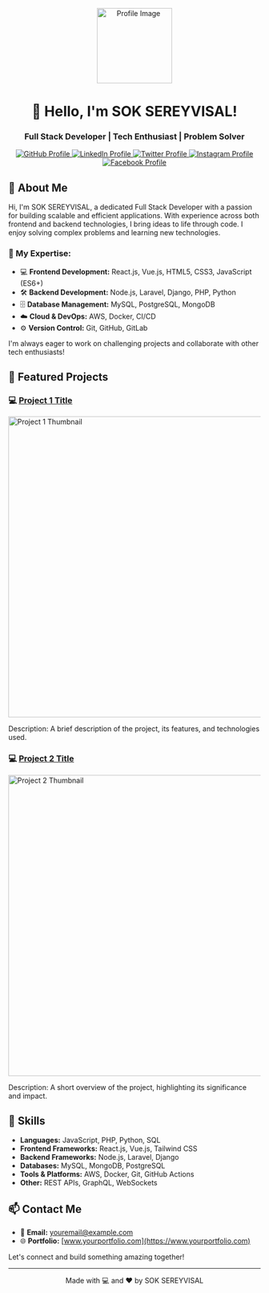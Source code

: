 <!-- Profile Header -->
<p align="center">
  <img src="https://scontent.fpnh10-1.fna.fbcdn.net/v/t39.30808-6/434808490_785437236981289_5826217270733088179_n.jpg?_nc_cat=109&ccb=1-7&_nc_sid=6ee11a&_nc_eui2=AeEn3Y3Wk1VXfEXm1cg3RpoLeMg3NU4pZxx4yDc1TilnHBacgFy0g0ub7COdZC3dnmmzMpslVGi00Hk7pQi-RWbh&_nc_ohc=WpsVG7ERf7QQ7kNvgEqUW4g&_nc_ht=scontent.fpnh10-1.fna&oh=00_AYBvS8XGxzifWf4bNMsYr5glWYSu5fvy-vQgslys3kTJ4g&oe=66CC88AD" alt="Profile Image" width="150" height="150">
</p>

<h1 align="center">👋 Hello, I'm SOK SEREYVISAL!</h1>
<h3 align="center">Full Stack Developer | Tech Enthusiast | Problem Solver</h3>

<!-- Social Icons -->
<p align="center">
  <a href="https://github.com/soksereyvisalBIU">
    <img src="https://img.shields.io/badge/GitHub-%23181717.svg?style=for-the-badge&logo=GitHub&logoColor=white" alt="GitHub Profile">
  </a>
  <a href="https://www.linkedin.com/in/sok-sereyvisal-3552712b1?utm_source=share&utm_campaign=share_via&utm_content=profile&utm_medium=android_app">
    <img src="https://img.shields.io/badge/LinkedIn-%230077B5.svg?style=for-the-badge&logo=LinkedIn&logoColor=white" alt="LinkedIn Profile">
  </a>
  <a href="https://twitter.com/yourprofile">
    <img src="https://img.shields.io/badge/Twitter-%231DA1F2.svg?style=for-the-badge&logo=Twitter&logoColor=white" alt="Twitter Profile">
  </a>
  <a href="https://www.instagram.com/yourprofile">
    <img src="https://img.shields.io/badge/Instagram-%23E4405F.svg?style=for-the-badge&logo=Instagram&logoColor=white" alt="Instagram Profile">
  </a>
  <a href="https://www.facebook.com/soksereyvisal85?mibextid=ZbWKwL">
    <img src="https://img.shields.io/badge/Facebook-%231877F2.svg?style=for-the-badge&logo=Facebook&logoColor=white" alt="Facebook Profile">
  </a>
</p>


<!-- About Section -->
## 📝 About Me

Hi, I'm SOK SEREYVISAL, a dedicated Full Stack Developer with a passion for building scalable and efficient applications. With experience across both frontend and backend technologies, I bring ideas to life through code. I enjoy solving complex problems and learning new technologies.

### 🔧 My Expertise:
- 💻 **Frontend Development:** React.js, Vue.js, HTML5, CSS3, JavaScript (ES6+)
- 🛠️ **Backend Development:** Node.js, Laravel, Django, PHP, Python
- 🗄️ **Database Management:** MySQL, PostgreSQL, MongoDB
- ☁️ **Cloud & DevOps:** AWS, Docker, CI/CD
- ⚙️ **Version Control:** Git, GitHub, GitLab

I'm always eager to work on challenging projects and collaborate with other tech enthusiasts!

<!-- Featured Projects -->
## 🌟 Featured Projects

### 💻 [Project 1 Title](https://github.com/yourprofile/project1)
<p>
  <img src="https://via.placeholder.com/600x300" alt="Project 1 Thumbnail" width="600">
</p>
Description: A brief description of the project, its features, and technologies used.

### 💻 [Project 2 Title](https://github.com/yourprofile/project2)
<p>
  <img src="https://via.placeholder.com/600x300" alt="Project 2 Thumbnail" width="600">
</p>
Description: A short overview of the project, highlighting its significance and impact.

<!-- Skills Section -->
## 🚀 Skills

- **Languages:** JavaScript, PHP, Python, SQL
- **Frontend Frameworks:** React.js, Vue.js, Tailwind CSS
- **Backend Frameworks:** Node.js, Laravel, Django
- **Databases:** MySQL, MongoDB, PostgreSQL
- **Tools & Platforms:** AWS, Docker, Git, GitHub Actions
- **Other:** REST APIs, GraphQL, WebSockets

<!-- Contact Section -->
## 📫 Contact Me

- 💌 **Email:** [youremail@example.com](mailto:youremail@example.com)
- 🌐 **Portfolio:** [www.yourportfolio.com](https://www.yourportfolio.com)

Let's connect and build something amazing together!

---

<p align="center">Made with 💻 and ❤️ by SOK SEREYVISAL</p>